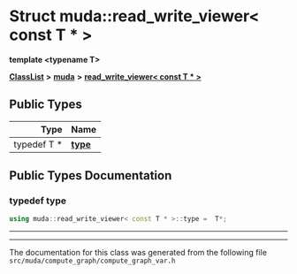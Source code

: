 

# Struct muda::read\_write\_viewer&lt; const T \* &gt;

**template &lt;typename T&gt;**



[**ClassList**](annotated.md) **>** [**muda**](namespacemuda.md) **>** [**read\_write\_viewer&lt; const T \* &gt;**](structmuda_1_1read__write__viewer_3_01const_01_t_01_5_01_4.md)






















## Public Types

| Type | Name |
| ---: | :--- |
| typedef T \* | [**type**](#typedef-type)  <br> |
















































## Public Types Documentation




### typedef type 

```C++
using muda::read_write_viewer< const T * >::type =  T*;
```




<hr>

------------------------------
The documentation for this class was generated from the following file `src/muda/compute_graph/compute_graph_var.h`

